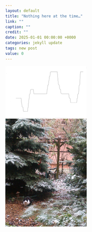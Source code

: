 ```yaml
---
layout: default
title: "Nothing here at the time…"
link: ""
caption: ""
credit: ""
date: 2025-01-01 00:00:00 +0000
categories: jekyll update
tags: new post
value: 0
---
```

<!--
Backstory of a target audience everyman in second person (possibly your friend)  
and timeline of what is to happen from their point of view, sent in the newsletter.  
Own backlog on the site as interview with <i>deterministic</i> AI.  

STT ? radio show with Gemma  


Free verse is an open form of poetry which does not use a prescribed or regular meter 
or rhyme and tends to follow the rhythm of natural or irregular speech. 
Free verse encompasses a large range of poetic form...

(is not really free, only very complex,  
is different from prose by a _lack of predetermined idea_  
and following the sound instead of image or along with it, like any verse)  

Music is not luxury or background 
but an assistance for thinking in verse.  

-->

<!-- This [(is)] an (example) [sentence]. -->

<img src='/assets/images/natural_tune.png' width='256' />
<img src='/assets/images/zahradka_rano.jpg' width='256' alt='A cat visiting the overgrown backyard in the morning' />